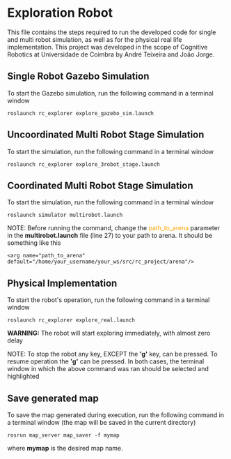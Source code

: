 # Exploration Robot
This file contains the steps required to run the developed code for single and multi robot simulation, as well as for the physical real life implementation. This project was developed in the scope of Cognitive Robotics at Universidade de Coimbra by André Teixeira and João Jorge.

## Single Robot Gazebo Simulation 

To start the Gazebo simulation, run the following command in a terminal window

```
roslaunch rc_explorer explore_gazebo_sim.launch
``` 


## Uncoordinated Multi Robot Stage Simulation
To start the simulation, run the following command in a terminal window

```
roslaunch rc_explorer explore_3robot_stage.launch
```

## Coordinated Multi Robot Stage Simulation
To start the simulation, run the following command in a terminal window

```
roslaunch simulator multirobot.launch
```
NOTE: Before running the command, change the <span style="color:orange">path_to_arena</span> parameter in the **multirobot.launch** file (line 27) to your path to arena. It should be something like this

```
<arg name="path_to_arena" default="/home/your_username/your_ws/src/rc_project/arena"/>
```

## Physical Implementation

To start the robot's operation, run the following command in a terminal window

```
roslaunch rc_explorer explore_real.launch
```

**WARNING:** The robot will start exploring immediately, with almost zero delay

NOTE: To stop the robot any key, EXCEPT the **'g'** key, can be pressed. To resume operation the **'g'** can be pressed. In both cases, the terminal window in which the above command was ran should be selected and highlighted


## Save generated map
To save the map generated during execution, run the following command in a terminal window (the map will be saved in the current directory)
```
rosrun map_server map_saver -f mymap
```
where **mymap** is the desired map name.